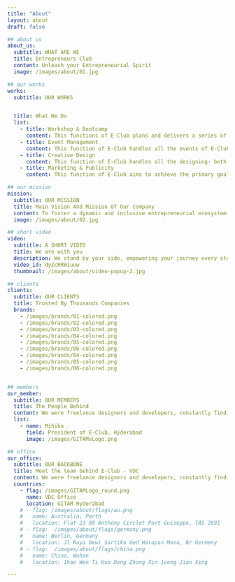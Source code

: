 ```yaml
---
title: "About"
layout: about
draft: false

## about us
about_us:
  subtitle: WHAT ARE WE
  title: Entrepreneurs Club
  content: Unleash your Entrepreneurial Spirit
  image: /images/about/01.jpg

## our works
works:
  subtitle: OUR WORKS


  title: What We Do
  list:
    - title: Workshop & Bootcamp
      content: This functions of E-Club plans and delivers a series of workshops and boot camps with the motive to foster skill-based education and awareness on entrepreneurship amongst the campus community.
    - title: Event Management
      content: This function of E-Club handles all the events of E-Club and VDC, as the success of any event depends largely on its planning and executing by timely obtaining all the necessary resources.
    - title: Creative Design
      content: This function of E-Club handles all the designing- both graphic and video stack. Also, they do the photo & video shooting, editing and releasing all the media of those programs or events on the campus by both E-Club & VDC.
    - title: Marketing & Publicity
      content: This function of E-Club aims to achieve the primary goal of any initiative taken by E-Club and VDC by spreading the awareness of those initiatives, tasks and programs.

## our mission
mission:
  subtitle: OUR MISSION
  title: Main Vision And Mission Of Our Company
  content: To foster a dynamic and inclusive entrepreneurial ecosystem on campus by co-creating activities that encourage active student participation across various university clubs. Through collaborative efforts, we aim to nurture innovation, empower students, and contribute to a vibrant, thriving entrepreneurial environment.
  image: /images/about/02.jpg

## short video
video:
  subtitle: A SHORT VIDEO
  title: We are with you
  description: We stand by your side, empowering your journey every step of the way.
  video_id: dyZcRRWiuuw
  thumbnail: /images/about/video-popup-2.jpg

## clients
clients:
  subtitle: OUR CLIENTS
  title: Trusted By Thousands Companies
  brands:
    - /images/brands/01-colored.png
    - /images/brands/02-colored.png
    - /images/brands/03-colored.png
    - /images/brands/04-colored.png
    - /images/brands/05-colored.png
    - /images/brands/06-colored.png
    - /images/brands/04-colored.png
    - /images/brands/05-colored.png
    - /images/brands/06-colored.png


## members
our_member:
  subtitle: OUR MEMBERS
  title: The People Behind
  content: We were freelance designers and developers, constantly finding </br> ourselves deep in vague feedback. This made every client and team
  list:
    - name: Mihika
      field: President of E-Club, Hyderabad
      image: /images/GITAMvLogo.png  

## office
our_office:
  subtitle: OUR BACKBONE
  title: Meet the team behind E-Club - VDC
  content: We were freelance designers and developers, constantly finding </br> ourselves deep in vague feedback. This made every client and team
  countries:
    - flag: /images/GITAMLogo_round.png
      name: VDC Office
      location: GITAM Hyderabad
    # - flag: /images/about/flags/au.png
    #   name: Australia, Perth
    #   location: Flat 23 80 Anthony Circlet Port Guiseppe, TAS 2691
    # - flag:  /images/about/flags/germany.png
    #   name: Berlin, Germany
    #   location: Jl Raya Dewi Sartika Ged Harapan Masa, Br Germeny
    # - flag:  /images/about/flags/china.png
    #   name: China, Wohan
    #   location: 1hao Wen Ti Huo Dong Zhong Xin 1ceng Jian Xing

---
```


